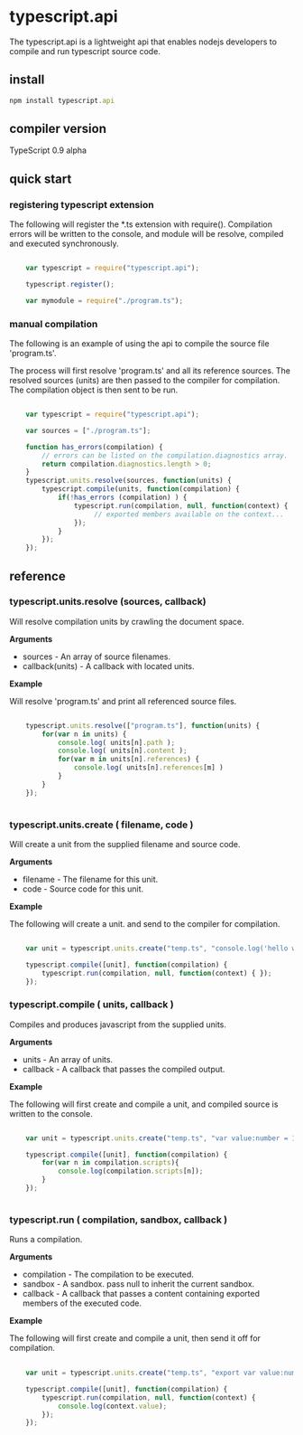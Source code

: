 # typescript.api

The typescript.api is a lightweight api that enables nodejs developers to compile 
and run typescript source code. 

## install

```javascript
npm install typescript.api
```

## compiler version

TypeScript 0.9 alpha

## quick start

### registering typescript extension

The following will register the *.ts extension with require(). Compilation errors
will be written to the console, and module will be resolve, compiled and executed
synchronously.

```javascript

	var typescript = require("typescript.api");

	typescript.register();

	var mymodule = require("./program.ts");

```

### manual compilation

The following is an example of using the api to compile the source file 'program.ts'. 

The process will first resolve 'program.ts' and all its reference sources. The resolved 
sources (units) are then passed to the compiler for compilation. The compilation object
is then sent to be run.

```javascript

	var typescript = require("typescript.api");

	var sources = ["./program.ts"];

	function has_errors(compilation) {
		// errors can be listed on the compilation.diagnostics array.
		return compilation.diagnostics.length > 0; 
	}
	typescript.units.resolve(sources, function(units) {
		typescript.compile(units, function(compilation) {
			if(!has_errors (compilation) ) {
				typescript.run(compilation, null, function(context) {
					 // exported members available on the context...
				});
			}
		});
	});

```

## reference

### typescript.units.resolve (sources, callback)

Will resolve compilation units by crawling the document space. 

__Arguments__

* sources - An array of source filenames. 
* callback(units) - A callback with located units.

__Example__

Will resolve 'program.ts' and print all referenced source files.

```javascript

	typescript.units.resolve(["program.ts"], function(units) { 
		for(var n in units) {
			console.log( units[n].path );
			console.log( units[n].content );
			for(var m in units[n].references) {
				console.log( units[n].references[m] )
			}
		}
	});
	
```

### typescript.units.create  ( filename, code )

Will create a unit from the supplied filename and source code.

__Arguments__

* filename - The filename for this unit.
* code - Source code for this unit.

__Example__

The following will create a unit. and send to the compiler for compilation.

```javascript

	var unit = typescript.units.create("temp.ts", "console.log('hello world');");

	typescript.compile([unit], function(compilation) {
		typescript.run(compilation, null, function(context) { });
	});

```

### typescript.compile ( units, callback )

Compiles and produces javascript from the supplied units.

__Arguments__

* units - An array of units. 
* callback - A callback that passes the compiled output.

__Example__

The following will first create and compile a unit, and compiled source is
written to the console.

```javascript

	var unit = typescript.units.create("temp.ts", "var value:number = 123;");

	typescript.compile([unit], function(compilation) {
		for(var n in compilation.scripts){
			console.log(compilation.scripts[n]);
		}
	});
	
```

### typescript.run ( compilation, sandbox, callback )

Runs a compilation. 

__Arguments__

* compilation - The compilation to be executed.
* sandbox - A sandbox. pass null to inherit the current sandbox.
* callback - A callback that passes a content containing exported 
		     members of the executed code. 

__Example__

The following will first create and compile a unit, then send it off
for compilation.

```javascript
	
	var unit = typescript.units.create("temp.ts", "export var value:number = 123;");

	typescript.compile([unit], function(compilation) {
		typescript.run(compilation, null, function(context) { 
			console.log(context.value);
		});
	});
	
```
